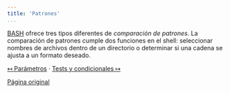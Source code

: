 ```yaml
---
title: 'Patrones'
...
```


[BASH](https://mywiki.wooledge.org/BASH) ofrece tres tipos diferentes de *comparación de patrones*. La comparación de patrones cumple dos funciones en el shell: seleccionar nombres de archivos dentro de un directorio o determinar si una cadena se ajusta a un formato deseado.

[&#8612; Parámetros](parametros.html) &#8231; [Tests y condicionales &#8614;](https://mywiki.wooledge.org/BashGuide/TestsAndConditionals)

[Página original](https://mywiki.wooledge.org/BashGuide/Patterns)
